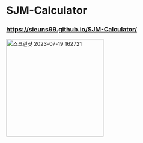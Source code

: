 # SJM-Calculator

### https://sieuns99.github.io/SJM-Calculator/

<img width="259" alt="스크린샷 2023-07-19 162721" src="https://github.com/sieuns99/SJM-Calculator/assets/134027363/d945d04f-99c4-4e9d-b1e9-1bdf44927200">
